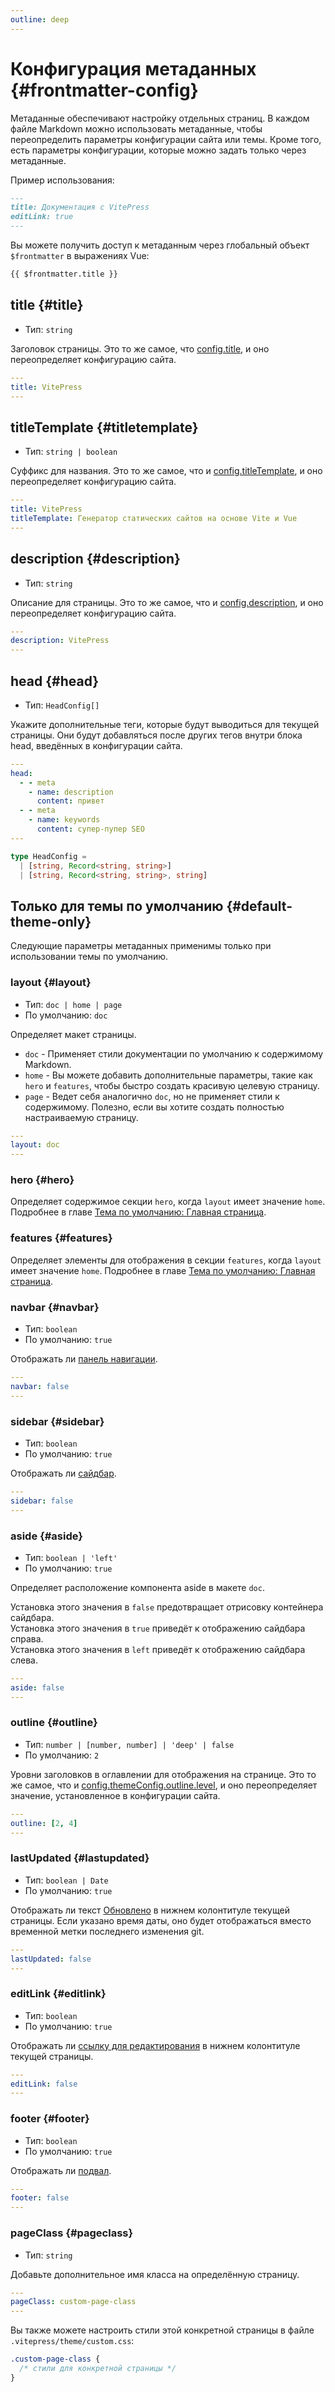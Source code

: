 ```yaml
---
outline: deep
---
```


# Конфигурация метаданных {#frontmatter-config}

Метаданные обеспечивают настройку отдельных страниц. В каждом файле Markdown можно использовать метаданные, чтобы переопределить параметры конфигурации сайта или темы. Кроме того, есть параметры конфигурации, которые можно задать только через метаданные.

Пример использования:

```md
---
title: Документация с VitePress
editLink: true
---
```

Вы можете получить доступ к метаданным через глобальный объект `$frontmatter` в выражениях Vue:

```md
{{ $frontmatter.title }}
```

## title {#title}

- Тип: `string`

Заголовок страницы. Это то же самое, что [config.title](./site-config#title), и оно переопределяет конфигурацию сайта.

```yaml
---
title: VitePress
---
```

## titleTemplate {#titletemplate}

- Тип: `string | boolean`

Суффикс для названия. Это то же самое, что и [config.titleTemplate](./site-config#titletemplate), и оно переопределяет конфигурацию сайта.

```yaml
---
title: VitePress
titleTemplate: Генератор статических сайтов на основе Vite и Vue
---
```

## description {#description}

- Тип: `string`

Описание для страницы. Это то же самое, что и [config.description](./site-config#description), и оно переопределяет конфигурацию сайта.

```yaml
---
description: VitePress
---
```

## head {#head}

- Тип: `HeadConfig[]`

Укажите дополнительные теги, которые будут выводиться для текущей страницы. Они будут добавляться после других тегов внутри блока head, введённых в конфигурации сайта.

```yaml
---
head:
  - - meta
    - name: description
      content: привет
  - - meta
    - name: keywords
      content: супер-пупер SEO
---
```

```ts
type HeadConfig =
  | [string, Record<string, string>]
  | [string, Record<string, string>, string]
```

## Только для темы по умолчанию {#default-theme-only}

Следующие параметры метаданных применимы только при использовании темы по умолчанию.

### layout {#layout}

- Тип: `doc | home | page`
- По умолчанию: `doc`

Определяет макет страницы.

- `doc` - Применяет стили документации по умолчанию к содержимому Markdown.
- `home` - Вы можете добавить дополнительные параметры, такие как `hero` и `features`, чтобы быстро создать красивую целевую страницу.
- `page` - Ведет себя аналогично `doc`, но не применяет стили к содержимому. Полезно, если вы хотите создать полностью настраиваемую страницу.

```yaml
---
layout: doc
---
```

### hero <Badge type="info" text="только для страниц с макетом home" /> {#hero}

Определяет содержимое секции `hero`, когда `layout` имеет значение `home`. Подробнее в главе [Тема по умолчанию: Главная страница](./default-theme-home-page).

### features <Badge type="info" text="только для страниц с макетом home" /> {#features}

Определяет элементы для отображения в секции `features`, когда `layout` имеет значение `home`. Подробнее в главе [Тема по умолчанию: Главная страница](./default-theme-home-page).

### navbar {#navbar}

- Тип: `boolean`
- По умолчанию: `true`

Отображать ли [панель навигации](./default-theme-nav).

```yaml
---
navbar: false
---
```

### sidebar {#sidebar}

- Тип: `boolean`
- По умолчанию: `true`

Отображать ли [сайдбар](./default-theme-sidebar).

```yaml
---
sidebar: false
---
```

### aside {#aside}

- Тип: `boolean | 'left'`
- По умолчанию: `true`

Определяет расположение компонента aside в макете `doc`.

Установка этого значения в `false` предотвращает отрисовку контейнера сайдбара.\
Установка этого значения в `true` приведёт к отображению сайдбара справа.\
Установка этого значения в `left` приведёт к отображению сайдбара слева.

```yaml
---
aside: false
---
```

### outline {#outline}

- Тип: `number | [number, number] | 'deep' | false`
- По умолчанию: `2`

Уровни заголовков в оглавлении для отображения на странице. Это то же самое, что и [config.themeConfig.outline.level](./default-theme-config#outline), и оно переопределяет значение, установленное в конфигурации сайта.

```yaml
---
outline: [2, 4]
---
```

### lastUpdated {#lastupdated}

- Тип: `boolean | Date`
- По умолчанию: `true`

Отображать ли текст [Обновлено](./default-theme-last-updated) в нижнем колонтитуле текущей страницы. Если указано время даты, оно будет отображаться вместо временной метки последнего изменения git.

```yaml
---
lastUpdated: false
---
```

### editLink {#editlink}

- Тип: `boolean`
- По умолчанию: `true`

Отображать ли [ссылку для редактирования](./default-theme-edit-link) в нижнем колонтитуле текущей страницы.

```yaml
---
editLink: false
---
```

### footer {#footer}

- Тип: `boolean`
- По умолчанию: `true`

Отображать ли [подвал](./default-theme-footer).

```yaml
---
footer: false
---
```

### pageClass {#pageclass}

- Тип: `string`

Добавьте дополнительное имя класса на определённую страницу.

```yaml
---
pageClass: custom-page-class
---
```

Вы также можете настроить стили этой конкретной страницы в файле `.vitepress/theme/custom.css`:

```css
.custom-page-class {
  /* стили для конкретной страницы */
}
```
